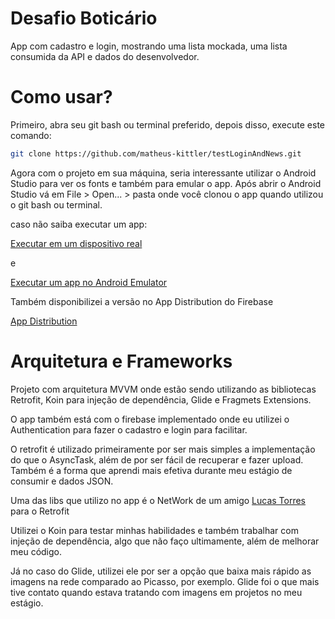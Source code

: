 # Desafio Boticário

App com cadastro e login, mostrando uma lista mockada, uma lista consumida da API e dados do desenvolvedor.

# Como usar?

Primeiro, abra seu git bash ou terminal preferido, depois disso, execute este comando:

```bash
git clone https://github.com/matheus-kittler/testLoginAndNews.git
```


Agora com o projeto em sua máquina, seria interessante utilizar o Android Studio para ver os fonts e também para emular o app.
Após abrir o Android Studio vá em File > Open... > pasta onde você clonou o app quando utilizou o git bash ou terminal.

caso não saiba executar um app:


[Executar em um dispositivo real](https://developer.android.com/training/basics/firstapp/running-app?hl=pt-br)

e

[Executar um app no Android Emulator](https://developer.android.com/studio/run/emulator?hl=pt-br)

Também disponibilizei a versão no App Distribution do Firebase

[App Distribution](https://appdistribution.firebase.dev/i/4ad9c0c62e7bf1fd)

# Arquitetura e Frameworks

Projeto com arquitetura MVVM onde estão sendo utilizando as bibliotecas Retrofit, Koin para injeção de dependência, Glide e Fragmets Extensions.

O app também está com o firebase implementado onde eu utilizei o Authentication para fazer o cadastro e login para facilitar.


O retrofit é utilizado primeiramente por ser mais simples a implementação do que o AsyncTask, além de por ser fácil de recuperar e fazer upload.
Também é a forma que aprendi mais efetiva durante meu estágio de consumir e dados JSON.

Uma das libs que utilizo no app é o NetWork de um amigo [Lucas Torres](https://github.com/LTMezzari/kotlin-network) para o Retrofit

Utilizei o Koin para testar minhas habilidades e também trabalhar com injeção de dependência, algo que não faço ultimamente, além de melhorar meu código.

Já no caso do Glide, utilizei ele por ser a opção que baixa mais rápido as imagens na rede comparado ao Picasso, por exemplo.
Glide foi o que mais tive contato quando estava tratando com imagens em projetos no meu estágio.
